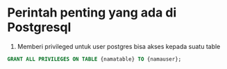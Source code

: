 # Perintah penting yang ada di Postgresql

1. Memberi privileged untuk user postgres bisa akses kepada suatu table

```sql
GRANT ALL PRIVILEGES ON TABLE {namatable} TO {namauser};
```
